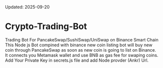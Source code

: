 Updated: 2025-09-20

# Crypto-Trading-Bot
Trading Bot For PancakeSwap/SushiSwap/UniSwap on Binance Smart Chain </br>
This Node js Bot compined with binance new coin listing bot will buy new coin through PancakeSwap as soon as new coin is going to list on Binance.</br>
It connects you Metamask wallet and use BNB as gas fee for swaping coins. Add Your Private Key in secrets.js file and add Node provder (Ankr) Url.